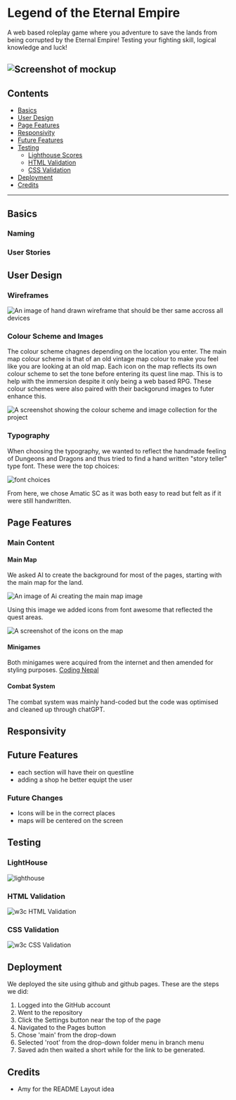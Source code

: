 # **Legend of the Eternal Empire**
A web based roleplay game where you adventure to save the lands from being corrupted by the Eternal Empire! Testing your fighting skill, logical knowledge and luck!
<br>

![Screenshot of mockup]()
---

## **Contents**

- [Basics](#Basic)
- [User Design](#user-design)
- [Page Features](#page-features)
- [Responsivity](#responsivity)
- [Future Features](#future-features)
- [Testing](#testing)
    - [Lighthouse Scores](#lighthouse) 
    - [HTML Validation](#html-validation)
    - [CSS Validation](#css-validation)
- [Deployment](#deployment)
- [Credits](#credits)
--- 

## Basics


### Naming

### User Stories 


## User Design


### Wireframes

![An image of hand drawn wireframe that should be ther same accross all devices](assets/images/readMe/wireframes.jpg)

### Colour Scheme and Images

The colour scheme chagnes depending on the location you enter. The main map colour scheme is that of an old vintage map colour to make you feel like you are looking at an old map. Each icon on the map reflects its own colour scheme to set the tone before entering its quest line map. This is to help with the immersion despite it only being a web based RPG. These colour schemes were also paired with their backgorund images to futer enhance this.

![A screenshot showing the colour scheme and image collection for the project](assets/images/readMe/colour-schemes&backgrounds.png)



### Typography 
When choosing the typography, we wanted to reflect the handmade feeling of Dungeons and Dragons and thus tried to find a hand written "story teller" type font. These were the top choices:

![font choices](assets/images/readMe/font.png)

From here, we chose Amatic SC as it was both easy to read but felt as if it were still handwritten.


## Page Features



### Main Content

#### Main Map

We asked AI to create the background for most of the pages, starting with the main map for the land.

![An image of Ai creating the main map image](assets/images/readMe/ai-map.png)


Using this image we added icons from font awesome that reflected the quest areas. 

![A screenshot of the icons on the map](assets/images/readMe/icons.png)

#### Minigames

Both minigames were acquired from the internet and then amended for styling purposes.
[Coding Nepal](https://www.codingnepalweb.com/best-javascript-games-for-beginners/)

#### Combat System

The combat system was mainly hand-coded but the code was optimised and cleaned up through chatGPT.


## Responsivity 



## Future Features
- each section will have their on questline
- adding a shop he better equipt the user

### Future Changes
- Icons will be in the correct places
- maps will be centered on the screen

## Testing

### LightHouse



![lighthouse](assets/Doc/Documents/lighthouse.png)
### HTML Validation
![w3c HTML Validation](assets/Doc/Documents/w3chtml.png)

### CSS Validation
![w3c CSS Validation](assets/Doc/Documents/w3ccss.png)


## Deployment
We deployed the site using github and github pages. These are the steps we did:

1. Logged into the GitHub account
2. Went to the repository
3. Click the Settings button near the top of the page
4. Navigated to the Pages button
5. Chose 'main' from the drop-down
6. Selected 'root' from the drop-down folder menu in branch menu
7. Saved adn then waited a short while for the link to be generated.

## Credits
- Amy for the README Layout idea
